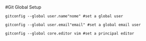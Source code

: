 #Git Global Setup

`gitconfig --global user.name"nome" #set a global user`

`gitconfig --global user.email"email" #set a global email user`

`gitconfig --global core.editor vim #set a principal editor`